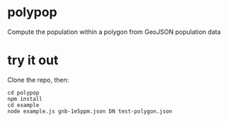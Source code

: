 # polypop
Compute the population within a polygon from GeoJSON population data

# try it out
Clone the repo, then:
```
cd polypop
npm install
cd example
node example.js gnb-1e5ppm.json DN test-polygon.json
```


